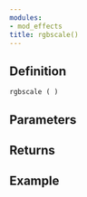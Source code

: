 ```yaml
---
modules:
- mod_effects
title: rgbscale()
---
```


## Definition

    rgbscale ( )

## Parameters

## Returns

## Example

```
```
